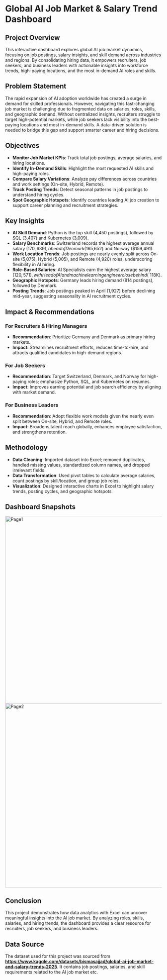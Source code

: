 
#  Global AI Job Market & Salary Trend Dashboard  

## Project Overview  
This interactive dashboard explores global AI job market dynamics, focusing on job postings, salary insights, and skill demand across industries and regions. By consolidating hiring data, it empowers recruiters, job seekers, and business leaders with actionable insights into workforce trends, high-paying locations, and the most in-demand AI roles and skills.  


## Problem Statement  
The rapid expansion of AI adoption worldwide has created a surge in demand for skilled professionals. However, navigating this fast-changing job market is challenging due to fragmented data on salaries, roles, skills, and geographic demand. Without centralized insights, recruiters struggle to target high-potential markets, while job seekers lack visibility into the best-paying locations and most in-demand skills. A data-driven solution is needed to bridge this gap and support smarter career and hiring decisions.  

##  Objectives  
- **Monitor Job Market KPIs**: Track total job postings, average salaries, and hiring locations.  
- **Identify In-Demand Skills**: Highlight the most requested AI skills and high-paying roles.  
- **Compare Salary Variations**: Analyze pay differences across countries and work settings (On-site, Hybrid, Remote).  
- **Track Posting Trends**: Detect seasonal patterns in job postings to understand hiring cycles.  
- **Spot Geographic Hotspots**: Identify countries leading AI job creation to support career planning and recruitment strategies.  


##  Key Insights  
- **AI Skill Demand**: Python is the top skill (4,450 postings), followed by SQL (3,407) and Kubernetes (3,009).  
- **Salary Benchmarks**: Switzerland records the highest average annual salary ($170,639), ahead of Denmark ($165,652) and Norway ($159,491).  
- **Work Location Trends**: Job postings are nearly evenly split across On-site (5,075), Hybrid (5,005), and Remote (4,920) roles, underscoring flexibility in AI hiring.  
- **Role-Based Salaries**: AI Specialists earn the highest average salary ($120,571), with Head of AI and machine learning engineer close behind (~$118K).  
- **Geographic Hotspots**: Germany leads hiring demand (814 postings), followed by Denmark.  
- **Posting Trends**: Job postings peaked in April (1,927) before declining mid-year, suggesting seasonality in AI recruitment cycles.  



##  Impact & Recommendations  

### For Recruiters & Hiring Managers  
- **Recommendation**: Prioritize Germany and Denmark as primary hiring markets.  
- **Impact**: Streamlines recruitment efforts, reduces time-to-hire, and attracts qualified candidates in high-demand regions.  

### For Job Seekers  
- **Recommendation**: Target Switzerland, Denmark, and Norway for high-paying roles; emphasize Python, SQL, and Kubernetes on resumes.  
- **Impact**: Improves earning potential and job search efficiency by aligning with market demand.  

### For Business Leaders  
- **Recommendation**: Adopt flexible work models given the nearly even split between On-site, Hybrid, and Remote roles.  
- **Impact**: Broadens talent reach globally, enhances employee satisfaction, and strengthens retention.  

## Methodology  

- **Data Cleaning**: Imported dataset into Excel; removed duplicates, handled missing values, standardized column names, and dropped irrelevant fields.  
- **Data Transformation**: Used pivot tables to calculate average salaries, count postings by skill/location, and group job roles.  
- **Visualization**: Designed interactive charts in Excel to highlight salary trends, posting cycles, and geographic hotspots.  



## Dashboard Snapshots  
<img width="1092" height="602" alt="Page1" src="https://github.com/user-attachments/assets/f6da0d00-4c4f-434a-9d03-b88e371c8ff2" />
<img width="1044" height="593" alt="Page2" src="https://github.com/user-attachments/assets/b6d67286-fe28-4f87-809e-8539f1840160" />




## Conclusion  
This project demonstrates how data analytics with Excel can uncover meaningful insights into the AI job market. By analyzing roles, skills, salaries, and hiring trends, the dashboard provides a clear resource for recruiters, job seekers, and business leaders.  

## Data Source  
The dataset used for this project was sourced from **https://www.kaggle.com/datasets/bismasajjad/global-ai-job-market-and-salary-trends-2025**. It contains job postings, salaries, and skill requirements related to the AI job market etc.  

